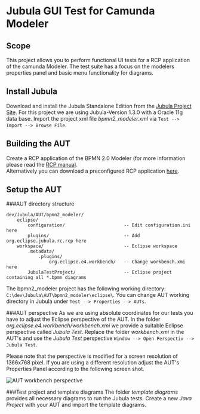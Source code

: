 Jubula GUI Test for Camunda Modeler
===================================

Scope
-----
This project allows you to perform functional UI tests for a RCP application of the camunda Modeler. The test suite has a focus on the modelers properties panel and basic menu functionality for diagrams.


Install Jubula
--------------
Download and install the Jubula Standalone Edition from the [Jubula Project Site](http://www.eclipse.org/jubula/download.php).
For this project we are using Jubula-Version 1.3.0 with a Oracle 11g data base.
Import the project xml file _bpmn2_modeler.xml_ via `Test --> Import --> Browse File`. 


Building the AUT
----------------
Create a RCP application of the BPMN 2.0 Modeler (for more information please read the [RCP manual](https://github.com/camunda/camunda-modeler/blob/develop/org.camunda.bpm.modeler.tests.functional/documentation/RCP_manual.md).  
Alternatively you can download a preconfigured RCP application [here](https://fox.camunda.com/download/bpmn2_modeler_rcp.zip).


Setup the AUT
-------------

###AUT directory structure

	dev/Jubula/AUT/bpmn2_modeler/
		eclipse/
			configuration/						-- Edit configuration.ini here
			plugins/							-- Add org.eclipse.jubula.rc.rcp here
		workspace/								-- Eclipse workspace
			.metadata/
				.plugins/
					org.eclipse.e4.workbench/	-- Change workbench.xmi here
			JubulaTestProject/					-- Eclipse project containing all *.bpmn diagrams
The bpmn2_modeler project has the following working directory: `C:\dev\Jubula\AUT\bpmn2_modeler\eclipse\`. You can change AUT working directory in Jubula under `Test --> Properties --> AUTs`.

###AUT perspective
As we are using absolute coordinates for our tests you have to adjust the Eclipse perspective of the AUT. 
In the folder _org.eclipse.e4.workbench/workbench.xmi_ we provide a suitable Eclipse perspective called _Jubula Test_.
Replace the folder _workbench.xmi_ in the AUT's and use the _Jubula Test_ perspective `Window --> Open Perspectiv --> Jubula Test`.

Please note that the perspective is modified for a screen resolution of 1366x768 pixel. If you are using a different resolution adjust the AUT's Properties Panel according to the following screen shot.

![AUT workbench perspective](https://raw.github.com/camunda/camunda-modeler/develop/org.camunda.bpm.modeler.tests.functional/documentation/images/Eclipse_perspective.png)

###Test project and template diagrams
The folder _template diagrams_ provides all necessary diagrams to run the Jubula tests. Create a new _Java Project_ with your AUT and import the template diagrams. 

